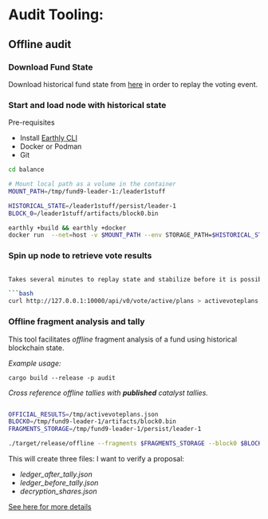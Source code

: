 # Audit Tooling:

## Offline audit

### Download Fund State
Download historical fund state from [here](https://github.com/input-output-hk/catalyst-core) in order to replay the voting event.

### Start and load node with historical state

Pre-requisites
- Install [Earthly CLI](https://earthly.dev/get-earthly)
- Docker or Podman
- Git

```bash
cd balance

# Mount local path as a volume in the container
MOUNT_PATH=/tmp/fund9-leader-1:/leader1stuff

HISTORICAL_STATE=/leader1stuff/persist/leader-1
BLOCK_0=/leader1stuff/artifacts/block0.bin

earthly +build && earthly +docker
docker run  --net=host -v $MOUNT_PATH --env STORAGE_PATH=$HISTORICAL_STATE --env GENESIS_PATH=$BLOCK_0 jormungandr
```

### Spin up node to retrieve vote results

```bash

Takes several minutes to replay state and stabilize before it is possible to retrieve vote results ⌛

```bash
curl http://127.0.0.1:10000/api/v0/vote/active/plans > activevoteplans.json 
```

### Offline fragment analysis and tally

This tool facilitates *offline* fragment analysis of a fund using historical blockchain state.       

*Example usage:*

```
cargo build --release -p audit
```  

*Cross reference offline tallies with **published** catalyst tallies.*

```bash

OFFICIAL_RESULTS=/tmp/activevoteplans.json 
BLOCK0=/tmp/fund9-leader-1/artifacts/block0.bin
FRAGMENTS_STORAGE=/tmp/fund9-leader-1/persist/leader-1

./target/release/offline --fragments $FRAGMENTS_STORAGE --block0 $BLOCK0 --official-results $OFFICIAL_RESULTS

```

This will create three files:
I want to verify a proposal:
- *ledger_after_tally.json* 
- *ledger_before_tally.json* 
- *decryption_shares.json* 

[See here for more details](src/tally/README.md)

